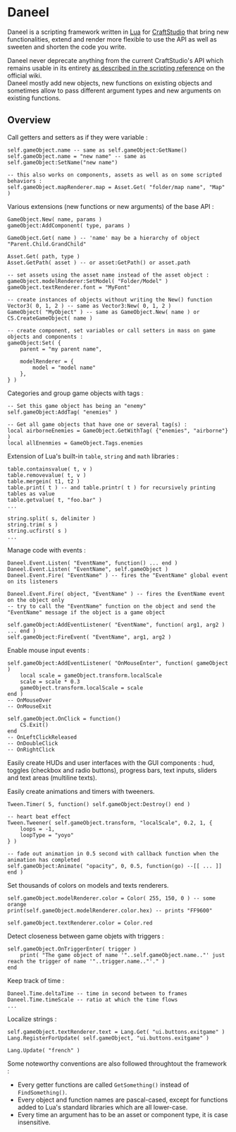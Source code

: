 [craftstudio]: http://craftstud.io
[CSscriptingreference]: http://wiki.craftstud.io/Reference/Scripting

# Daneel

Daneel is a scripting framework written in [Lua](http://www.lua.org) for [CraftStudio][] that bring new functionalities, extend and render more flexible to use the API as well as sweeten and shorten the code you write.

Daneel never deprecate anything from the current CraftStudio's API which remains usable in its entirety [as described in the scripting reference][CSscriptingreference] on the official wiki.  
Daneel mostly add new objects, new functions on existing objects and sometimes allow to pass different argument types and new arguments on existing functions.


<a name="overview"></a>
## Overview

Call getters and setters as if they were variable :
    
    self.gameObject.name -- same as self.gameObject:GetName()
    self.gameObject.name = "new name" -- same as self.gameObject:SetName("new name")

    -- this also works on components, assets as well as on some scripted behaviors :
    self.gameObject.mapRenderer.map = Asset.Get( "folder/map name", "Map" )
    
Various extensions (new functions or new arguments) of the base API :
    
    GameObject.New( name, params )
    gameObject:AddComponent( type, params )
    
    GameObject.Get( name ) -- 'name' may be a hierarchy of object "Parent.Child.GrandChild"
    
    Asset.Get( path, type )
    Asset.GetPath( asset ) -- or asset:GetPath() or asset.path
    
    -- set assets using the asset name instead of the asset object :
    gameObject.modelRenderer:SetModel( "Folder/Model" )
    gameObject.textRenderer.font = "MyFont"
    
    -- create instances of objects without writing the New() function
    Vector3( 0, 1, 2 ) -- same as Vector3:New( 0, 1, 2 )
    GameObject( "MyObject" ) -- same as GameObject.New( name ) or CS.CreateGameObject( name )
    
    -- create component, set variables or call setters in mass on game objects and components :
    gameObject:Set( {
        parent = "my parent name",

        modelRenderer = {
            model = "model name"
        },
    } )

Categories and group game objects with tags :
    
    -- Set this game object has being an "enemy"
    self.gameObject:AddTag( "enemies" )

    -- Get all game objects that have one or several tag(s) :
    local airborneEnemies = GameObject.GetWithTag( {"enemies", "airborne"} )
    local allEnenmies = GameObject.Tags.enemies

Extension of Lua's built-in `table`, `string` and `math` libraries :

    table.containsvalue( t, v )
    table.removevalue( t, v )
    table.mergein( t1, t2 )
    table.print( t ) -- and table.printr( t ) for recursively printing tables as value
    table.getvalue( t, "foo.bar" )
    ...

    string.split( s, delimiter )
    string.trim( s )
    string.ucfirst( s )
    ...

Manage code with events :
    
    Daneel.Event.Listen( "EventName", function() ... end )
    Daneel.Event.Listen( "EventName", self.gameObject )
    Daneel.Event.Fire( "EventName" ) -- fires the "EventName" global event on its listeners

    Daneel.Event.Fire( object, "EventName" ) -- fires the EventName event on the object only
    -- try to call the "EventName" function on the object and send the "EventName" message if the object is a game object

    self.gameObject:AddEventListener( "EventName", function( arg1, arg2 ) ... end )
    self.gameObject:FireEvent( "EventName", arg1, arg2 )


Enable mouse input events :
    
    self.gameObject:AddEventListener( "OnMouseEnter", function( gameObject )
        local scale = gameObject.transform.localScale
        scale = scale * 0.3
        gameObject.transform.localScale = scale
    end )
    -- OnMouseOver
    -- OnMouseExit

    self.gameObject.OnClick = function() 
        CS.Exit()
    end
    -- OnLeftClickReleased
    -- OnDoubleClick
    -- OnRightClick

Easily create HUDs and user interfaces with the GUI components : hud, toggles (checkbox and radio buttons), progress bars, text inputs, sliders and text areas (multiline texts).

Easily create animations and timers with tweeners.

    Tween.Timer( 5, function() self.gameObject:Destroy() end )

    -- heart beat effect
    Tween.Tweener( self.gameObject.transform, "localScale", 0.2, 1, {
        loops = -1,
        loopType = "yoyo"
    } )

    -- fade out animation in 0.5 second with callback function when the animation has completed
    self.gameObject:Animate( "opacity", 0, 0.5, function(go) --[[ ... ]] end )

Set thousands of colors on models and texts renderers.

    self.gameObject.modelRenderer.color = Color( 255, 150, 0 ) -- some orange
    print(self.gameObject.modelRenderer.color.hex) -- prints "FF9600"

    self.gameObject.textRenderer.color = Color.red

Detect closeness between game objets with triggers :

    self.gameObject.OnTriggerEnter( trigger )
        print( "The game object of name '"..self.gameObject.name.."' just reach the trigger of name '"..trigger.name.."'." )
    end

Keep track of time :

    Daneel.Time.deltaTime -- time in second between to frames
    Daneel.Time.timeScale -- ratio at which the time flows
    ...


Localize strings :

    self.gameObject.textRenderer.text = Lang.Get( "ui.buttons.exitgame" )
    Lang.RegisterForUpdate( self.gameObject, "ui.buttons.exitgame" )

    Lang.Update( "french" )


Some noteworthy conventions are also followed throughtout the framework :

- Every getter functions are called `GetSomething()` instead of `FindSomething()`.
- Every object and function names are pascal-cased, except for functions added to Lua's standard libraries which are all lower-case.
- Every time an argument has to be an asset or component type, it is case insensitive.

